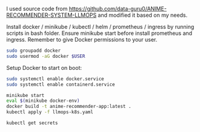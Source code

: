 I used source code from https://github.com/data-guru0/ANIME-RECOMMENDER-SYSTEM-LLMOPS and modified it based on my needs.

Install docker / minikube / kubectl / helm / prometheus / ingress by running scripts in bash folder.
Ensure minikube start before install prometheus and ingress.
Remember to give Docker permissions to your user.
```bash
sudo groupadd docker
sudo usermod -aG docker $USER
```

Setup Docker to start on boot:
```bash
sudo systemctl enable docker.service
sudo systemctl enable containerd.service
```

```bash
minikube start
eval $(minikube docker-env)
docker build -t anime-recommender-app:latest .
kubectl apply -f llmops-k8s.yaml
```

```bash
kubectl get secrets
```